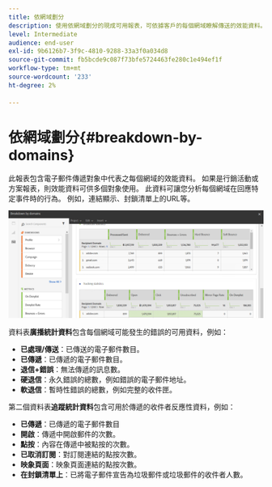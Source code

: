 ```yaml
---
title: 依網域劃分
description: 使用依網域劃分的現成可用報表，可依據客戶的每個網域瞭解傳送的效能資料。
level: Intermediate
audience: end-user
exl-id: 9b6126b7-3f9c-4810-9288-33a3f0a034d8
source-git-commit: fb5bcde9c087f73bfe5724463fe280c1e494ef1f
workflow-type: tm+mt
source-wordcount: '233'
ht-degree: 2%

---
```


# 依網域劃分{#breakdown-by-domains}

此報表包含電子郵件傳遞對象中代表之每個網域的效能資料。 如果是行銷活動或方案報表，則效能資料可供多個對象使用。 此資料可讓您分析每個網域在回應特定事件時的行為。 例如，連結顯示、封鎖清單上的URL等。

![](assets/delivery_reports_6.png)

資料表&#x200B;**廣播統計資料**&#x200B;包含每個網域可能發生的錯誤的可用資料，例如：

* **已處理/傳送**：已傳送的電子郵件數目。
* **已傳遞**：已傳遞的電子郵件數目。
* **退信+錯誤**：無法傳遞的訊息數。
* **硬退信**：永久錯誤的總數，例如錯誤的電子郵件地址。
* **軟退信**：暫時性錯誤的總數，例如完整的收件匣。

第二個資料表&#x200B;**追蹤統計資料**&#x200B;包含可用於傳遞的收件者反應性資料，例如：

* **已傳遞**：已傳遞的電子郵件數目
* **開啟**：傳遞中開啟郵件的次數。
* **點按**：內容在傳遞中被點按的次數。
* **已取消訂閱**：對訂閱連結的點按次數。
* **映象頁面**：映象頁面連結的點按次數。
* **在封鎖清單上**：已將電子郵件宣告為垃圾郵件或垃圾郵件的收件者人數。
